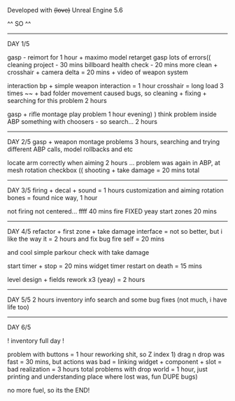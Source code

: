 Developed with ~~(love)~~ Unreal Engine 5.6


^^ SO ^^

---
DAY 1/5

gasp - reimort for 1 hour + maximo model retarget 
gasp lots of errors(( 
cleaning project - 30 mins
billboard health check - 20 mins
more clean + crosshair + camera delta = 20 mins + video of weapon system 

interaction bp + simple weapon interaction = 1 hour 
crosshair = long load 3 times ~~ + bad folder movement caused bugs, so cleaning + fixing + searching for this problem 2 hours 

gasp + rifle montage play problem 1 hour evening) )
think problem inside ABP something with choosers - so search... 2 hours

---

DAY 2/5
gasp + weapon montage problems 3 hours, searching and trying different ABP calls, model rollbacks and etc

locate arm correctly when aiming 2 hours ... problem was again in ABP, at mesh rotation checkbox ((
shooting + take damage = 20 mins total 

---

DAY 3/5
firing + decal + sound = 1 hours customization 
and aiming rotation bones = found nice way, 1 hour 

not firing not centered... ffff 40 mins
fire FIXED   yeay 
start zones  20 mins 

---

DAY 4/5
refactor + first zone + take damage interface  = not so better, but i like the way it = 2 hours 
and fix bug fire self = 20 mins 

and cool simple parkour check with take damage

start timer + stop = 20 mins 
widget timer 
restart on death = 15 mins  


level design + fields rework x3 (yeay) = 2 hours 

---
DAY 5/5
2 hours inventory info search 
and some bug fixes
(not much, i have life too)

---
DAY 6/5

! inventory full day !

problem with buttons = 1 hour reworking shit, so Z index 1) 
drag n drop was fast = 30 mins, but actions was bad = linking widget + component + slot = bad realization = 3 hours total 
problems with drop world = 1 hour, just printing and understanding place where lost was, fun DUPE bugs)

no more fuel, so its the END!
